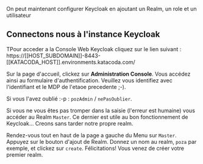 On peut maintenant configurer Keycloak en ajoutant un Realm, un role et un utilisateur

## Connectons nous à l'instance Keycloak

TPour acceder a la Console Web Keycloak cliquez sur le lien suivant : https://[[HOST_SUBDOMAIN]]-8443-[[KATACODA_HOST]].environments.katacoda.com/

Sur la page d'accueil, clickez sur **Administration Console**. Vous accédez ainsi au formulaire d'authentification. Veuillez vous identifiez avec l'identifiant et le MDP de l'etaoe precedente ;-).

Si vous l'avez oublié :-p : `pozAdmin` / `nePasOublier`.

Si vous ne vous êtes pas tromper dans la saisie (l'erreur est humaine) vous accéder au Realm `Master`. Ce dernier est utile au bon fonctionnement de Keycloak... Creons sans tarder notre propre realm.

Rendez-vous tout en haut de la page a gauche du Menu sur `Master`. Appuyez sur le bouton d'ajout de Realm. Donnez un nom au realm, `poza` par exemple, et clickez sur  `create`. Félicitations! Vous venez de créer votre premier realm.
